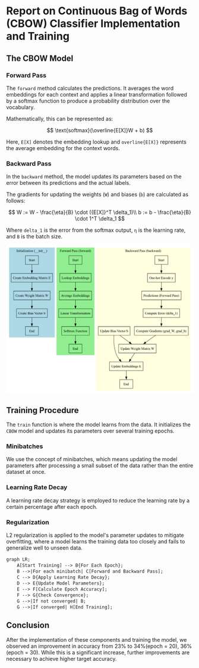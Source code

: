 # Report on Continuous Bag of Words (CBOW) Classifier Implementation and Training

## The CBOW Model

### Forward Pass

The `forward` method calculates the predictions. It averages the word embeddings for each context and applies a linear transformation followed by a softmax function to produce a probability distribution over the vocabulary.

Mathematically, this can be represented as:

$$
\text{softmax}(\overline{E[X]}W + b)
$$


Here, `E[X]` denotes the embedding lookup and `overline{E[X]}` represents the average embedding for the context words.

### Backward Pass

In the `backward` method, the model updates its parameters based on the error between its predictions and the actual labels.

The gradients for updating the weights (`W`) and biases (`b`) are calculated as follows:

$$
W := W - \frac{\eta}{B} \cdot ({E[X]}^T \delta_1)\\
b := b - \frac{\eta}{B} \cdot 1^T \delta_1
$$


Where `delta_1` is the error from the softmax output, `η` is the learning rate, and `B` is the batch size.

![img](./init.png)

## Training Procedure

The `train` function is where the model learns from the data. It initializes the `CBOW` model and updates its parameters over several training epochs.

### Minibatches

We use the concept of minibatches, which means updating the model parameters after processing a small subset of the data rather than the entire dataset at once. 

### Learning Rate Decay

A learning rate decay strategy is employed to reduce the learning rate by a certain percentage after each epoch. 

### Regularization

L2 regularization is applied to the model's parameter updates to mitigate overfitting, where a model learns the training data too closely and fails to generalize well to unseen data.

```mermaid
graph LR;
    A[Start Training] --> B{For Each Epoch};
    B -->|For each minibatch| C[Forward and Backward Pass];
    C --> D{Apply Learning Rate Decay};
    D --> E{Update Model Parameters};
    E --> F[Calculate Epoch Accuracy];
    F --> G{Check Convergence};
    G -->|If not converged| B;
    G -->|If converged| H[End Training];

```

## Conclusion

After the implementation of these components and training the model, we observed an improvement in accuracy from 23% to 34%(epoch = 20), 36%(epoch = 30). While this is a significant increase, further improvements are necessary to achieve higher target accuracy.
